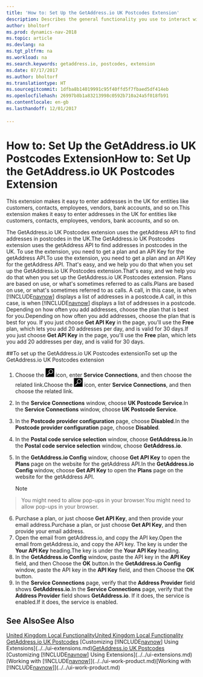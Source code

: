 ```yaml
---
title: 'How to: Set Up the GetAddress.io UK Postcodes Extension'
description: Describes the general functionality you use to interact with data in Dynamics NAV, such as entering values, sorting data, and changing views.
author: bholtorf
ms.prod: dynamics-nav-2018
ms.topic: article
ms.devlang: na
ms.tgt_pltfrm: na
ms.workload: na
ms.search.keywords: getaddress.io, postcodes, extension
ms.date: 07/17/2017
ms.author: bholtorf
ms.translationtype: HT
ms.sourcegitcommit: 1dfba8b14019991c95f40ffd5f7fbaed5df414eb
ms.openlocfilehash: 26997b8b1a83213998c0592b710a24a5f018fb91
ms.contentlocale: en-gb
ms.lasthandoff: 12/01/2017

---
```

# <a name="how-to-set-up-the-getaddressio-uk-postcodes-extension"></a><span data-ttu-id="0753d-103">How to: Set Up the GetAddress.io UK Postcodes Extension</span><span class="sxs-lookup"><span data-stu-id="0753d-103">How to: Set Up the GetAddress.io UK Postcodes Extension</span></span>
<span data-ttu-id="0753d-104">This extension makes it easy to enter addresses in the UK for entities like customers, contacts, employees, vendors, bank accounts, and so on.</span><span class="sxs-lookup"><span data-stu-id="0753d-104">This extension makes it easy to enter addresses in the UK for entities like customers, contacts, employees, vendors, bank accounts, and so on.</span></span>

<span data-ttu-id="0753d-105">The GetAddress.io UK Postcodes extension uses the getAddress API to find addresses in postcodes in the UK.</span><span class="sxs-lookup"><span data-stu-id="0753d-105">The GetAddress.io UK Postcodes extension uses the getAddress API to find addresses in postcodes in the UK.</span></span> <span data-ttu-id="0753d-106">To use the extension, you need to get a plan and an API Key for the getAddress API.</span><span class="sxs-lookup"><span data-stu-id="0753d-106">To use the extension, you need to get a plan and an API Key for the getAddress API.</span></span> <span data-ttu-id="0753d-107">That's easy, and we help you do that when you set up the GetAddress.io UK Postcodes extension.</span><span class="sxs-lookup"><span data-stu-id="0753d-107">That's easy, and we help you do that when you set up the GetAddress.io UK Postcodes extension.</span></span> <span data-ttu-id="0753d-108">Plans are based on use, or what's sometimes referred to as calls.</span><span class="sxs-lookup"><span data-stu-id="0753d-108">Plans are based on use, or what's sometimes referred to as calls.</span></span> <span data-ttu-id="0753d-109">A call, in this case, is when [!INCLUDE[navnow](../../includes/navnow_md.md)] displays a list of addresses in a postcode.</span><span class="sxs-lookup"><span data-stu-id="0753d-109">A call, in this case, is when [!INCLUDE[navnow](../../includes/navnow_md.md)] displays a list of addresses in a postcode.</span></span> <span data-ttu-id="0753d-110">Depending on how often you add addresses, choose the plan that is best for you.</span><span class="sxs-lookup"><span data-stu-id="0753d-110">Depending on how often you add addresses, choose the plan that is best for you.</span></span> <span data-ttu-id="0753d-111">If you just choose **Get API Key** in the page, you'll use the **Free** plan, which lets you add 20 addresses per day, and is valid for 30 days.</span><span class="sxs-lookup"><span data-stu-id="0753d-111">If you just choose **Get API Key** in the page, you'll use the **Free** plan, which lets you add 20 addresses per day, and is valid for 30 days.</span></span>

##<a name="to-set-up-the-getaddressio-uk-postcodes-extension"></a><span data-ttu-id="0753d-112">To set up the GetAddress.io UK Postcodes extension</span><span class="sxs-lookup"><span data-stu-id="0753d-112">To set up the GetAddress.io UK Postcodes extension</span></span>
1. <span data-ttu-id="0753d-113">Choose the ![Search for Page or Report](../../media/ui-search/search_small.png "Search for Page or Report icon") icon, enter **Service Connections**, and then choose the related link.</span><span class="sxs-lookup"><span data-stu-id="0753d-113">Choose the ![Search for Page or Report](../../media/ui-search/search_small.png "Search for Page or Report icon") icon, enter **Service Connections**, and then choose the related link.</span></span>  
2. <span data-ttu-id="0753d-114">In the **Service Connections** window, choose **UK Postcode Service**.</span><span class="sxs-lookup"><span data-stu-id="0753d-114">In the **Service Connections** window, choose **UK Postcode Service**.</span></span>
3. <span data-ttu-id="0753d-115">In the **Postcode provider configuration** page, choose **Disabled**.</span><span class="sxs-lookup"><span data-stu-id="0753d-115">In the **Postcode provider configuration** page, choose **Disabled**.</span></span>
4. <span data-ttu-id="0753d-116">In the **Postal code service selection** window, choose **GetAddress.io**.</span><span class="sxs-lookup"><span data-stu-id="0753d-116">In the **Postal code service selection** window, choose **GetAddress.io**.</span></span>
5. <span data-ttu-id="0753d-117">In the **GetAddress.io Config** window, choose **Get API Key** to open the **Plans** page on the website for the getAddress API.</span><span class="sxs-lookup"><span data-stu-id="0753d-117">In the **GetAddress.io Config** window, choose **Get API Key** to open the **Plans** page on the website for the getAddress API.</span></span>  

    > [!NOTE]  
>   <span data-ttu-id="0753d-118">You might need to allow pop-ups in your browser.</span><span class="sxs-lookup"><span data-stu-id="0753d-118">You might need to allow pop-ups in your browser.</span></span>

6. <span data-ttu-id="0753d-119">Purchase a plan, or just choose **Get API Key**, and then provide your email address.</span><span class="sxs-lookup"><span data-stu-id="0753d-119">Purchase a plan, or just choose **Get API Key**, and then provide your email address.</span></span>
7. <span data-ttu-id="0753d-120">Open the email from getAddress.io, and copy the API key.</span><span class="sxs-lookup"><span data-stu-id="0753d-120">Open the email from getAddress.io, and copy the API key.</span></span> <span data-ttu-id="0753d-121">The key is under the **Your API Key** heading.</span><span class="sxs-lookup"><span data-stu-id="0753d-121">The key is under the **Your API Key** heading.</span></span>
8. <span data-ttu-id="0753d-122">In the **GetAddress.io Config** window, paste the API key in the **API Key** field, and then Choose the **OK** button.</span><span class="sxs-lookup"><span data-stu-id="0753d-122">In the **GetAddress.io Config** window, paste the API key in the **API Key** field, and then Choose the **OK** button.</span></span>
9. <span data-ttu-id="0753d-123">In the **Service Connections** page, verify that the **Address Provider** field shows **GetAddress.io**.</span><span class="sxs-lookup"><span data-stu-id="0753d-123">In the **Service Connections** page, verify that the **Address Provider** field shows **GetAddress.io**.</span></span> <span data-ttu-id="0753d-124">If it does, the service is enabled.</span><span class="sxs-lookup"><span data-stu-id="0753d-124">If it does, the service is enabled.</span></span>

## <a name="see-also"></a><span data-ttu-id="0753d-125">See Also</span><span class="sxs-lookup"><span data-stu-id="0753d-125">See Also</span></span>
[<span data-ttu-id="0753d-126">United Kingdom Local Functionality</span><span class="sxs-lookup"><span data-stu-id="0753d-126">United Kingdom Local Functionality</span></span>](united-kingdom-local-functionality.md)  
<span data-ttu-id="0753d-127">[GetAddress.io UK Postcodes](../../ui-extensions-getaddressio.md)
[Customizing [!INCLUDE[navnow](../../includes/navnow_md.md)] Using Extensions](../../ui-extensions.md)</span><span class="sxs-lookup"><span data-stu-id="0753d-127">[GetAddress.io UK Postcodes](../../ui-extensions-getaddressio.md)
[Customizing [!INCLUDE[navnow](../../includes/navnow_md.md)] Using Extensions](../../ui-extensions.md)</span></span>  
<span data-ttu-id="0753d-128">[Working with [!INCLUDE[navnow](../../includes/navnow_md.md)]](../../ui-work-product.md)</span><span class="sxs-lookup"><span data-stu-id="0753d-128">[Working with [!INCLUDE[navnow](../../includes/navnow_md.md)]](../../ui-work-product.md)</span></span>

